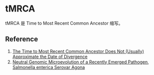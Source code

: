 # tMRCA

tMRCA 是 Time to Most Recent Common Ancestor 缩写。



## Reference
1. [The Time to Most Recent Common Ancestor Does Not (Usually) Approximate the Date of Divergence](https://www.ncbi.nlm.nih.gov/pmc/articles/PMC4537086/)
2. [Neutral Genomic Microevolution of a Recently Emerged Pathogen, Salmonella enterica Serovar Agona](https://www.ncbi.nlm.nih.gov/pmc/articles/PMC3630104/)
